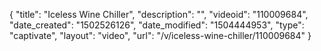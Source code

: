 {
    "title": "Iceless Wine Chiller",
    "description": "",
    "videoid": "110009684",
    "date_created": "1502526126",
    "date_modified": "1504444953",
    "type": "captivate",
    "layout": "video",
    "url": "\/v\/iceless-wine-chiller\/110009684"
}